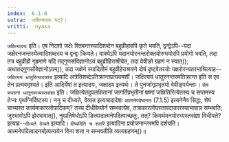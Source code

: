 ```yaml
---
index:  6.1.6
sutra:  जक्षित्यादयः षट्?।
vritti:  nyasa
---
```


`जक्षित्यादयः` इति। एष निदशो जक्षेः श्तिबन्तस्यादिशब्देन बहुव्रीहावपि कृते भवति, द्वन्द्वेऽपि--यदा जक्षेरनजन्तस्येत्यादिशब्दस्य च द्वन्द्वः क्रियते। वाक्येऽपि यदानयोरनन्तरोक्तयोरुभयोरपि प्रयोगो भवति, तदा तत्र बहुव्रीहौ गृह्रमाणे यदि तद्गुणसंविज्ञानोऽयं बहुव्रीहिराश्रीयेत, तदा वेवीङो ग्रहणं न स्यात्(); अथातद्गुणसंविज्ञानोऽयम्(), तदा जक्षेर्न स्यादितीमं बहुव्रीहेराश्रयणे दोषं दृष्ट्वेतरयोः पक्षरोरन्यतरमाश्रित्याह--`जक्षित्ययं धातुरित्यादयश्च` इत्यादि अत्रेतिशब्देऽतिक्रान्तप्रत्यवमर्शी। जक्षित्ययं धातुरनन्तरमतिक्रान्त इति स एव तेन प्रत्यवमृश्यते। इति आदिर्येषां त इत्यादयः, जक्षादय इत्यर्थः। ते पुनर्जागृप्रभृतयो वेवीङ्पर्यन्ताः। `सेयं सप्तानां धातूनामभ्यस्तसंज्ञा` इति। जक्षित्येतदुपलक्षितानां जागर्तिप्रभृतीनां षष्णां जक्षितिरित्येतस्य च सप्तमस्य तेभ्यः पृथग्निर्दिष्टस्य। 
ननु च दीध्यते, वेव्यत इत्यत्रादादेशः `आत्मनेपदेष्वनतः` (7.1.5) इत्यनेनैव सिद्धः, शेषं चाभ्यस्त कार्यमाकारलोपादिकम्? तच्च दीधीवेव्योर्न सम्भवत्येव, तत्राकारलोपस्तावदाकारस्याभावान्न सम्भवति; जुस्भावोऽपि झेरभावात्(), नुम्प्रतिषेधोऽपि ङित्वादात्मनेपदित्वाच्छतुः, तत्? किमर्थमनयोरभ्यस्तसंज्ञा विधीयते? इत्याह--`दीध्यते वेव्यते` इत्यादि। `दीष्यदिति च शतरि` इत्यादिना प्रयोजनान्तरमपि दर्शयति। आत्मनेपदित्वादनयोव्र्यत्ययेन विना शता न सम्भवतीति व्यत्यग्रहणम्()॥
